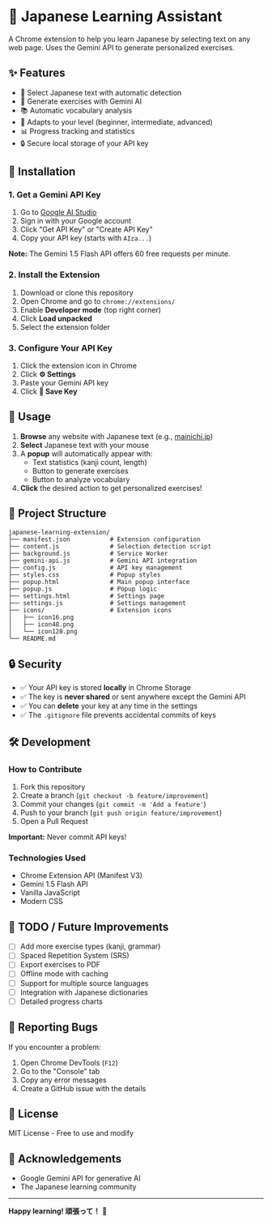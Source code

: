 # 🎌 Japanese Learning Assistant

A Chrome extension to help you learn Japanese by selecting text on any web page. Uses the Gemini API to generate personalized exercises.

## ✨ Features

- 📝 Select Japanese text with automatic detection
- 🤖 Generate exercises with Gemini AI
- 📚 Automatic vocabulary analysis
- 🎯 Adapts to your level (beginner, intermediate, advanced)
- 📊 Progress tracking and statistics
- 🔒 Secure local storage of your API key

## 🚀 Installation

### 1. Get a Gemini API Key

1. Go to [Google AI Studio](https://aistudio.google.com/app/apikey)
2. Sign in with your Google account
3. Click "Get API Key" or "Create API Key"
4. Copy your API key (starts with `AIza...`)

**Note:** The Gemini 1.5 Flash API offers 60 free requests per minute.

### 2. Install the Extension

1. Download or clone this repository
2. Open Chrome and go to `chrome://extensions/`
3. Enable **Developer mode** (top right corner)
4. Click **Load unpacked**
5. Select the extension folder

### 3. Configure Your API Key

1. Click the extension icon in Chrome
2. Click **⚙️ Settings**
3. Paste your Gemini API key
4. Click **💾 Save Key**

## 📖 Usage

1. **Browse** any website with Japanese text (e.g., [mainichi.jp](https://mainichi.jp))
2. **Select** Japanese text with your mouse
3. A **popup** will automatically appear with:
   - Text statistics (kanji count, length)
   - Button to generate exercises
   - Button to analyze vocabulary
4. **Click** the desired action to get personalized exercises!

## 📁 Project Structure

```
japanese-learning-extension/
├── manifest.json           # Extension configuration
├── content.js              # Selection detection script
├── background.js           # Service Worker
├── gemini-api.js           # Gemini API integration
├── config.js               # API key management
├── styles.css              # Popup styles
├── popup.html              # Main popup interface
├── popup.js                # Popup logic
├── settings.html           # Settings page
├── settings.js             # Settings management
├── icons/                  # Extension icons
│   ├── icon16.png
│   ├── icon48.png
│   └── icon128.png
└── README.md
```

## 🔒 Security

- ✅ Your API key is stored **locally** in Chrome Storage
- ✅ The key is **never shared** or sent anywhere except the Gemini API
- ✅ You can **delete** your key at any time in the settings
- ✅ The `.gitignore` file prevents accidental commits of keys

## 🛠️ Development

### How to Contribute

1. Fork this repository
2. Create a branch (`git checkout -b feature/improvement`)
3. Commit your changes (`git commit -m 'Add a feature'`)
4. Push to your branch (`git push origin feature/improvement`)
5. Open a Pull Request

**Important:** Never commit API keys!

### Technologies Used

- Chrome Extension API (Manifest V3)
- Gemini 1.5 Flash API
- Vanilla JavaScript
- Modern CSS

## 📝 TODO / Future Improvements

- [ ] Add more exercise types (kanji, grammar)
- [ ] Spaced Repetition System (SRS)
- [ ] Export exercises to PDF
- [ ] Offline mode with caching
- [ ] Support for multiple source languages
- [ ] Integration with Japanese dictionaries
- [ ] Detailed progress charts

## 🐛 Reporting Bugs

If you encounter a problem:

1. Open Chrome DevTools (`F12`)
2. Go to the "Console" tab
3. Copy any error messages
4. Create a GitHub issue with the details

## 📄 License

MIT License - Free to use and modify

## 🙏 Acknowledgements

- Google Gemini API for generative AI
- The Japanese learning community

---

**Happy learning! 頑張って！** 🎌
